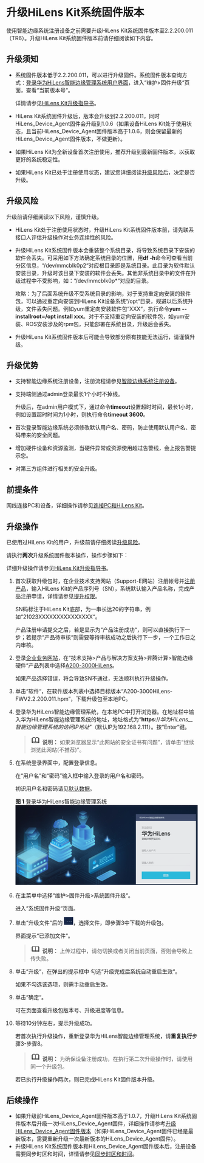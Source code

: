 # 升级HiLens Kit系统固件版本<a name="hilens_02_0084"></a>

使用智能边缘系统注册设备之前需要升级HiLens Kit系统固件版本至2.2.200.011（TR6）。升级HiLens Kit系统固件版本前请仔细阅读如下内容。

## 升级须知<a name="section1735119570810"></a>

-   系统固件版本低于2.2.200.011，可以进行升级固件。系统固件版本查询方式：[登录华为HiLens智能边缘管理系统用户界面](https://support.huawei.com/enterprise/zh/doc/EDOC1100133284/1e2e9a10)，进入“维护\>固件升级“页面，查看“当前版本号“。

    详情请参见[HiLens Kit升级指导书](https://support.huawei.com/enterprise/zh/doc/EDOC1100133290?idPath=7919749%7C9856522%7C22892968%7C23710428%7C250700826)。

-   HiLens Kit系统固件升级后，版本会升级到2.2.200.011，同时HiLens\_Device\_Agent固件会升级到1.0.6（如果设备HiLens Kit处于使用状态，且当前HiLens\_Device\_Agent固件版本高于1.0.6，则会保留最新的HiLens\_Device\_Agent固件版本，不做更新）。
-   如果HiLens Kit为全新设备首次注册使用，推荐升级到最新固件版本，以获取更好的系统稳定性。
-   如果HiLens Kit已处于注册使用状态，建议您详细阅读[升级风险](#section1035617614114)后，决定是否升级。

## 升级风险<a name="section1035617614114"></a>

升级前请仔细阅读以下风险，谨慎升级。

-   HiLens Kit处于注册使用状态时，升级HiLens Kit系统固件版本前，请先联系接口人评估升级操作对业务连续性的风险。

-   升级HiLens Kit系统固件版本会重装整个系统目录，将导致系统目录下安装的软件会丢失。可采用如下方法确定系统目录的位置，用**df -h**命令可查看当前分区信息，“/dev/mmcblk0p2“对应根目录即是系统目录。此目录为软件默认安装目录，升级时该目录下安装的软件会丢失。其他非系统目录中的文件在升级过程中不受影响，如：“/dev/mmcblk0p\*“对应的目录。

    攻略：为了后面系统升级不受系统目录的影响，对于支持重定向安装的软件包，可以通过重定向安装到HiLens Kit设备系统“/opt“目录，规避以后系统升级，文件丢失问题。例如yum重定向安装软件包“XXX“，执行命令**yum --installroot=/opt install xxx**。对于不支持重定向安装的软件包，如yum安装、ROS安装涉及的rpm包，只能部署在系统目录，升级后会丢失。

-   升级HiLens Kit系统固件版本后可能会导致部分原有技能无法运行，请谨慎升级。

## 升级优势<a name="section1785051216162"></a>

-   支持智能边缘系统注册设备，注册流程请参见[智能边缘系统注册设备](HiLens-Kit注册流程.md#section88938490465)。
-   支持端侧通过admin登录最长1个小时不掉线。

    升级后，在admin用户模式下，通过命令**timeout**设置超时时间，最长1小时，例如设置超时时间为1小时，则执行命令**timeout 3600**。

-   首次登录智能边缘系统必须修改默认用户名、密码，防止使用默认用户名、密码带来的安全问题。
-   增加硬件设备和资源监测，当硬件异常或资源使用超过告警线，会上报告警提示您。
-   对第三方组件进行相关的安全升级。

## 前提条件<a name="section769233118233"></a>

网线连接PC和设备，详细操作请参见[连接PC和HiLens Kit](https://support.huaweicloud.com/usermanual-hilens/hilens_02_0049.html)。

## 升级操作<a name="section13364545171415"></a>

已使用过HiLens Kit的用户，升级前请仔细阅读[升级风险](https://support.huaweicloud.com/usermanual-hilens/hilens_02_0084.html#section1)。

请执行**两次**升级系统固件版本操作，操作步骤如下：

详细升级操作请参见[HiLens Kit升级指导书](https://support.huawei.com/enterprise/zh/doc/EDOC1100133290?idPath=7919749%7C9856522%7C22892968%7C23710428%7C250700826)。

1.  首次获取升级包时，在企业技术支持网站（Support-E网站）注册帐号并[注册产品](https://support.huawei.com/enterprisemysupport/mysupport#click=productreg)，输入HiLens Kit的产品序列号（SN），系统默认输入产品名称，完成产品注册申请，详情请参见[提升权限](https://support.huawei.com/enterprise/enhanceMyPrivilege)。

    SN码标注于HiLens Kit底部，为一串长达20的字符串，例如“21023XXXXXXXXXXXXXXX“。

    产品注册申请提交之后，若是显示为“产品注册成功“，则可以直接执行下一步；若提示“产品待审核“则需要等待审核成功之后执行下一步，一个工作日之内审核。

2.  登录[企业业务网站](https://e.huawei.com/cn/)，在“技术支持\>产品与解决方案支持\>昇腾计算\>智能边缘硬件“产品列表中选择[A200-3000HiLens](https://support.huawei.com/enterprise/zh/ascend-computing/a200-3000hilens-pid-250700826)。

    如果产品选择错误，将会导致SN不通过，无法顺利执行升级操作。

3.  单击“软件“，在软件版本列表中选择目标版本“A200-3000HiLens-FWV2.2.200.011.hpm“，下载升级包至本地PC。
4.  登录华为HiLens智能边缘管理系统，在本地PC中打开浏览器。在地址栏中输入华为HiLens智能边缘管理系统的地址，地址格式为“**https**://_华为HiLens__智能边缘管理系统的访问IP地址_”（默认IP为192.168.2.111）。按“Enter“键。

    >![](public_sys-resources/icon-note.gif) **说明：** 
    >如果浏览器显示“此网站的安全证书有问题”，请单击“继续浏览此网站\(不推荐\)”。

5.  在系统登录界面中，配置登录信息。

    在“用户名”和“密码”输入框中输入登录的用户名和密码。

    初识用户名和密码请见[默认数据](https://support.huawei.com/enterprise/zh/doc/EDOC1100112066/2347bab9)。

    **图 1**  登录华为HiLens智能边缘管理系统<a name="fig26071839446"></a>  
    ![](figures/登录华为HiLens智能边缘管理系统.png "登录华为HiLens智能边缘管理系统")

6.  在主菜单中选择“维护\>固件升级\>系统固件升级“。

    进入“系统固件升级“页面。

7.  单击“升级文件“后的  ![](figures/zh-cn_image_0241995390.png)，选择文件，即步骤3中下载的升级包。

    界面提示“已添加文件“。

    >![](public_sys-resources/icon-note.gif) **说明：** 
    >上传过程中，请勿切换或者关闭当前页面，否则会导致上传失败。

8.  单击“升级“，在弹出的提示框中 勾选“升级完成后系统自动重启生效“。

    如果不勾选该选项，则需手动重启生效。

9.  单击“确定“。

    可在页面查看升级包版本号、升级进度等信息。

10. 等待10分钟左右，提示升级成功。

    若首次执行升级操作，重新登录华为HiLens智能边缘管理系统，请**重复执行**步骤3-步骤8。

    >![](public_sys-resources/icon-note.gif) **说明：** 
    >为确保设备注册成功，在执行第二次升级操作时，请使用同一个升级包。

    若已执行升级操作两次，则已完成HiLens Kit固件版本升级。


## 后续操作<a name="section13755230462"></a>

-   如果升级前HiLens\_Device\_Agent固件版本高于1.0.7，升级HiLens Kit系统固件版本后升级一次HiLens\_Device\_Agent固件，详细操作请参考[升级HiLens\_Device\_Agent固件版本](升级HiLens_Device_Agent固件版本.md)（如果HiLens\_Device\_Agent固件已经是最新版本，需要重新升级一次最新版本的HiLens\_Device\_Agent固件）。
-   升级HiLens Kit系统固件版本和HiLens\_Device\_Agent固件版本后，注册设备需要同步时区和时间，详情请参见[同步时区和时间](同步时区和时间.md)。

